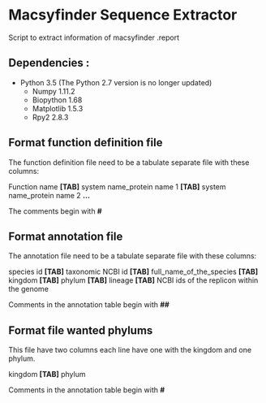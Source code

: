 # Macsyfinder Sequence Extractor

Script to extract information of macsyfinder .report

Dependencies :
--------------

- Python 3.5 (The Python 2.7 version is no longer updated)
   - Numpy 1.11.2
   - Biopython 1.68
   - Matplotlib 1.5.3
   - Rpy2 2.8.3

Format function definition file
-------------------------------
The function definition file need to be a tabulate separate file with these columns:  

Function name **[TAB]** system name_protein name 1 **[TAB]** system name_protein name 2 **...**  

The comments begin with **#**  

Format annotation file
----------------------
The annotation file need to be a tabulate separate file with these columns:  

species id **[TAB]** taxonomic NCBI id **[TAB]** full_name_of_the_species **[TAB]** kingdom **[TAB]** phylum  **[TAB]** lineage **[TAB]** NCBI ids of the replicon within the genome

Comments in the annotation table begin with **##**  

Format file wanted phylums
--------------------------
This file have two columns each line have one with the kingdom and one phylum.

kingdom **[TAB]** phylum

Comments in the annotation table begin with **#**  
